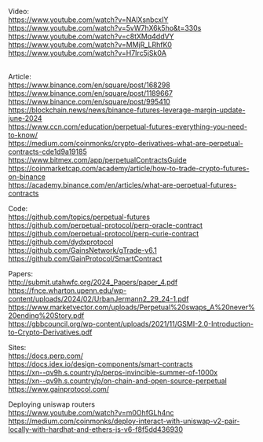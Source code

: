 
Video: <br>
https://www.youtube.com/watch?v=NAlXsnbcxIY<br>
https://www.youtube.com/watch?v=5vW7hX6k5ho&t=330s<br>
https://www.youtube.com/watch?v=c8tXMq4ddVY<br>
https://www.youtube.com/watch?v=MMjR_LRhfK0<br>
https://www.youtube.com/watch?v=H7Irc5jSk0A<br>
<br>

Article:<br>
https://www.binance.com/en/square/post/168298<br>
https://www.binance.com/en/square/post/1189667<br>
https://www.binance.com/en/square/post/995410<br>
https://blockchain.news/news/binance-futures-leverage-margin-update-june-2024<br>
https://www.ccn.com/education/perpetual-futures-everything-you-need-to-know/ <br>
https://medium.com/coinmonks/crypto-derivatives-what-are-perpetual-contracts-cde1d9a19185  <br>
https://www.bitmex.com/app/perpetualContractsGuide  <br>
https://coinmarketcap.com/academy/article/how-to-trade-crypto-futures-on-binance<br>
https://academy.binance.com/en/articles/what-are-perpetual-futures-contracts<br>

Code:  <br>
https://github.com/topics/perpetual-futures  <br>
https://github.com/perpetual-protocol/perp-oracle-contract  <br>
https://github.com/perpetual-protocol/perp-curie-contract  <br>
https://github.com/dydxprotocol  <br>
https://github.com/GainsNetwork/gTrade-v6.1  <br>
https://github.com/GainProtocol/SmartContract  <br>

Papers: <br>
http://submit.utahwfc.org/2024_Papers/paper_4.pdf <br>
https://fnce.wharton.upenn.edu/wp-content/uploads/2024/02/UrbanJermann2_29_24-1.pdf <br>
https://www.marketvector.com/uploads/Perpetual%20swaps_A%20never%20ending%20Story.pdf<br>
https://gbbcouncil.org/wp-content/uploads/2021/11/GSMI-2.0-Introduction-to-Crypto-Derivatives.pdf<br>

Sites: <br>
https://docs.perp.com/  <br>
https://docs.idex.io/design-components/smart-contracts  <br>
https://xn--qv9h.s.country/p/perps-invincible-summer-of-1000x <br>
https://xn--qv9h.s.country/p/on-chain-and-open-source-perpetual <br>
https://www.gainprotocol.com/ <br>

Deploying uniswap routers <br> 
https://www.youtube.com/watch?v=m0OhfGLh4nc <br> 
https://medium.com/coinmonks/deploy-interact-with-uniswap-v2-pair-locally-with-hardhat-and-ethers-js-v6-f8f5dd436930 <br>
